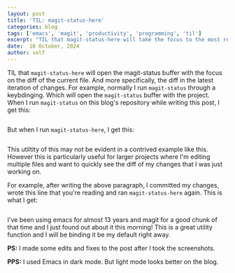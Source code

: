 ```yaml
---
layout: post
title: 'TIL: magit-status-here'
categories: blog
tags: ['emacs', 'magit', 'productivity', 'programming', 'til']
excerpt: "TIL that magit-status-here will take the focus to the most recent changes on the current buffer"
date:  10 October, 2024
author: self
---
```


TIL that `magit-status-here` will open the magit-status buffer with the focus on
the diff of the current file. And more specifically, the diff in the latest
iteration of changes. For example, normally I run `magit-status` through a
keybdinging. Which will open the `magit-status` buffer with the project. When I
run `magit-status` on this blog's repository while writing this post, I get
this:

<figure>
	<img src="{{ site.url }}/images/til-magit-status-here/1.png" alt="" />
</figure>

But when I run `magit-status-here`, I get this:

<figure>
	<img src="{{ site.url }}/images/til-magit-status-here/2.png" alt="" />
</figure>


This utiltity of this may not be evident in a contrived example like this.
However this is particularly useful for larger projects where I'm editing
multiple files and want to quickly see the diff of my changes that I was just
working on.

For example, after writing the above paragraph, I committed my changes, wrote
this line that you're reading and ran `magit-status-here` again. This is what I
get:

<figure>
	<img src="{{ site.url }}/images/til-magit-status-here/3.png" alt="" />
</figure>


I've been using emacs for almost 13 years and magit for a good chunk of that
time and I just found out about it this morning! This is a great utility
function and I will be binding it be my default right away.

**PS:** I made some edits and fixes to the post after I took the screenshots.

**PPS:** I used Emacs in dark mode. But light mode looks better on the blog.
